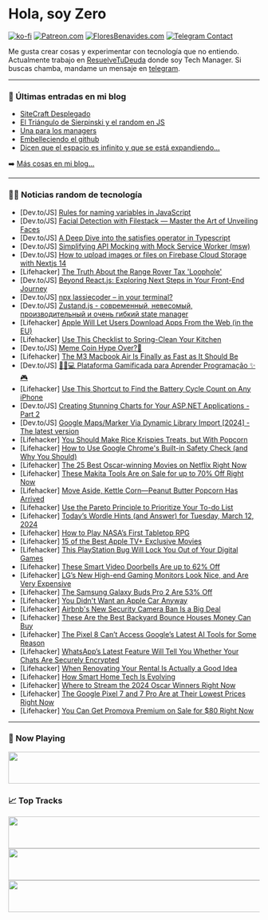 # Hola, soy Zero

[![ko-fi](https://ko-fi.com/img/githubbutton_sm.svg)](https://ko-fi.com/J3J4N0LUK)
[![Patreon.com](https://img.shields.io/endpoint.svg?url=https%3A%2F%2Fshieldsio-patreon.vercel.app%2Fapi%3Fusername%3Dzerodragon%26type%3Dpatrons&style=for-the-badge)](https://patreon.com/zerodragon)
[![FloresBenavides.com](https://img.shields.io/website?down_message=oops&label=MiBlog&style=for-the-badge&up_message=online&url=https%3A%2F%2Ffloresbenavides.com)](https://floresbenavides.com)
[![Telegram Contact](https://img.shields.io/badge/escr%C3%ADbeme-ZeroDragon-%2326A5E4?style=for-the-badge&logo=telegram)](https://t.me/zerodragon)

Me gusta crear cosas y experimentar con tecnología que no entiendo.
Actualmente trabajo en [ResuelveTuDeuda](http://github.com/resuelve) donde soy Tech Manager.
Si buscas chamba, mandame un mensaje en [telegram](https://t.me/zerodragon).

---

### 📕 Últimas entradas en mi blog
<!-- BLOG-POST-LIST:START -->
- [SiteCraft Desplegado](https://floresbenavides.com/sitecraft-desplegado/)
- [El Triángulo de Sierpinski y el random en JS](https://floresbenavides.com/el-triangulo-de-sierpinski-y-el-random-en-js/)
- [Una para los managers](https://floresbenavides.com/una-para-los-managers/)
- [Embelleciendo el github](https://floresbenavides.com/embelleciendo-el-github/)
- [Dicen que el espacio es infinito y que se está expandiendo…](https://floresbenavides.com/dicen-que-el-espacio-es-infinito-y-que-se-esta-expandiendo/)
<!-- BLOG-POST-LIST:END -->

➡️ [Más cosas en mi blog...](https://floresbenavides.com)

---

### 👨‍💻 Noticias random de tecnología
<!-- TECH-POSTS:START -->
- [Dev.to/JS] [Rules for naming variables in JavaScript](https://dev.to/imashwani/rules-for-naming-variables-in-javascript-g54)
- [Dev.to/JS] [Facial Detection with Filestack — Master the Art of Unveiling Faces](https://dev.to/ideradevtools/facial-detection-with-filestack-master-the-art-of-unveiling-faces-4m16)
- [Dev.to/JS] [A Deep Dive into the satisfies operator in Typescript](https://dev.to/this-is-learning/a-deep-dive-into-the-satisfies-operator-in-typescript-1b3n)
- [Dev.to/JS] [Simplifying API Mocking with Mock Service Worker &lpar;msw&rpar;](https://dev.to/andrewchaa/simplifying-api-mocking-with-mock-service-worker-msw-4o4j)
- [Dev.to/JS] [How to upload images or files on Firebase Cloud Storage with Nextjs 14](https://dev.to/thatanjan/how-to-upload-images-or-files-on-firebase-cloud-storage-with-nextjs-14-3dpf)
- [Lifehacker] [The Truth About the Range Rover Tax &#39;Loophole&#39;](https://lifehacker.com/money/range-rover-tax-loophole)
- [Dev.to/JS] [Beyond React.js: Exploring Next Steps in Your Front-End Journey](https://dev.to/visavadiyavrushik/beyond-reactjs-exploring-next-steps-in-your-front-end-journey-1e93)
- [Dev.to/JS] [npx lassiecoder – in your terminal?](https://dev.to/lassiecoder/npx-lassiecoder-in-your-terminal-282e)
- [Dev.to/JS] [Zustand.js - современный, невесомый, производительный и очень гибкий state manager](https://dev.to/budarin/zustandjs-sovriemiennyi-nieviesomyi-proizvoditielnyi-i-ochien-ghibkii-state-manager-1ccb)
- [Lifehacker] [Apple Will Let Users Download Apps From the Web &lpar;in the EU&rpar;](https://lifehacker.com/tech/apple-will-let-users-download-apps-from-the-web-in-the-eu)
- [Lifehacker] [Use This Checklist to Spring-Clean Your Kitchen](https://lifehacker.com/home/your-kitchen-cleaning-checklist)
- [Dev.to/JS] [Meme Coin Hype Over?🤔](https://dev.to/andylarkin677/meme-coin-hype-over-4e8)
- [Lifehacker] [The M3 Macbook Air Is Finally as Fast as It Should Be](https://lifehacker.com/tech/apples-base-macbook-air-is-finally-as-fast-as-it-should-be)
- [Dev.to/JS] [🌟🚀💻 Plataforma Gamificada para Aprender Programação ✨🎮](https://dev.to/edilsonrogeriocuambe/plataforma-gamificada-para-aprender-programacao-3m62)
- [Lifehacker] [Use This Shortcut to Find the Battery Cycle Count on Any iPhone](https://lifehacker.com/tech/use-this-shortcut-find-the-battery-cycle-count-on-any-iphone)
- [Dev.to/JS] [Creating Stunning Charts for Your ASP.NET Applications - Part 2](https://dev.to/shegzee/creating-stunning-charts-for-your-aspnet-applications-part-2-2ld3)
- [Dev.to/JS] [Google Maps/Marker Via Dynamic Library Import [2024] - The latest version](https://dev.to/rajatamil/google-mapsmarker-via-dynamic-library-import-2024-the-latest-version-2k06)
- [Lifehacker] [You Should Make Rice Krispies Treats, but With Popcorn](https://lifehacker.com/food-drink/popcorn-rice-krispies-treats-recipe)
- [Lifehacker] [How to Use Google Chrome&#39;s Built-in Safety Check &lpar;and Why You Should&rpar;](https://lifehacker.com/tech/how-to-use-google-chrome-built-in-safety-check)
- [Lifehacker] [The 25 Best Oscar-winning Movies on Netflix Right Now](https://lifehacker.com/entertainment/best-oscar-winning-movies-netflix)
- [Lifehacker] [These Makita Tools Are on Sale for up to 70% Off Right Now](https://lifehacker.com/home/makita-tools-sale)
- [Lifehacker] [Move Aside, Kettle Corn—Peanut Butter Popcorn Has Arrived](https://lifehacker.com/food-drink/peanut-butter-popcorn-recipe)
- [Lifehacker] [Use the Pareto Principle to Prioritize Your To-do List](https://lifehacker.com/work/what-is-the-pareto-principle)
- [Lifehacker] [Today’s Wordle Hints &lpar;and Answer&rpar; for Tuesday, March 12, 2024](https://lifehacker.com/entertainment/wordle-hint-answer-today)
- [Lifehacker] [How to Play NASA’s First Tabletop RPG](https://lifehacker.com/entertainment/how-to-play-the-lost-universe-nasas-first-table-top-rpg)
- [Lifehacker] [15 of the Best Apple TV+ Exclusive Movies](https://lifehacker.com/entertainment/best-movies-on-apple-tv-plus)
- [Lifehacker] [This PlayStation Bug Will Lock You Out of Your Digital Games](https://lifehacker.com/entertainment/this-playstation-bug-locks-you-out-of-your-digital-games)
- [Lifehacker] [These Smart Video Doorbells Are up to 62% Off](https://lifehacker.com/tech/arlo-essential-video-doorbell-and-blink-outdoor-4-sale)
- [Lifehacker] [LG’s New High-end Gaming Monitors Look Nice, and Are Very Expensive](https://lifehacker.com/tech/lgs-new-ultragear-oled-gaming-monitors-release-date-and-price)
- [Lifehacker] [The Samsung Galaxy Buds Pro 2 Are 53% Off](https://lifehacker.com/tech/samsung-galaxy-buds-pro-2-sale)
- [Lifehacker] [You Didn&#39;t Want an Apple Car Anyway](https://lifehacker.com/tech/what-the-apple-car-looked-like)
- [Lifehacker] [Airbnb&#39;s New Security Camera Ban Is a Big Deal](https://lifehacker.com/tech/airbnbs-new-security-camera-ban)
- [Lifehacker] [These Are the Best Backyard Bounce Houses Money Can Buy](https://lifehacker.com/family/best-bounce-houses-for-kids)
- [Lifehacker] [The Pixel 8 Can’t Access Google’s Latest AI Tools for Some Reason](https://lifehacker.com/tech/pixel-8-wont-get-gemini-nano)
- [Lifehacker] [WhatsApp’s Latest Feature Will Tell You Whether Your Chats Are Securely Encrypted](https://lifehacker.com/tech/whatsapps-end-to-end-encryption-warning-feature)
- [Lifehacker] [When Renovating Your Rental Is Actually a Good Idea](https://lifehacker.com/money/benefits-of-renovating-your-rental)
- [Lifehacker] [How Smart Home Tech Is Evolving](https://lifehacker.com/tech/smart-home-tech-is-evolving)
- [Lifehacker] [Where to Stream the 2024 Oscar Winners Right Now](https://lifehacker.com/entertainment/where-to-stream-2024-oscar-winners)
- [Lifehacker] [The Google Pixel 7 and 7 Pro Are at Their Lowest Prices Right Now](https://lifehacker.com/google-pixel-7-deal)
- [Lifehacker] [You Can Get Promova Premium on Sale for $80 Right Now](https://lifehacker.com/entertainment/promova-premium-sale)<!-- TECH-POSTS:END -->

---

### 🎵 Now Playing
<a href="https://spotify-now-playing-dun.vercel.app/now-playing?open"><img src="https://spotify-now-playing-dun.vercel.app/now-playing" width="540" height="64"></a>

### 📈 Top Tracks
<a href="https://spotify-now-playing-dun.vercel.app/top-tracks?i=1&open"><img src="https://spotify-now-playing-dun.vercel.app/top-tracks?i=1" width="540" height="64"></a>
<a href="https://spotify-now-playing-dun.vercel.app/top-tracks?i=2&open"><img src="https://spotify-now-playing-dun.vercel.app/top-tracks?i=2" width="540" height="64"></a>
<a href="https://spotify-now-playing-dun.vercel.app/top-tracks?i=3&open"><img src="https://spotify-now-playing-dun.vercel.app/top-tracks?i=3" width="540" height="64"></a>
